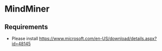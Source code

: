 # MindMiner

## Requirements
* Please install https://www.microsoft.com/en-US/download/details.aspx?id=48145
